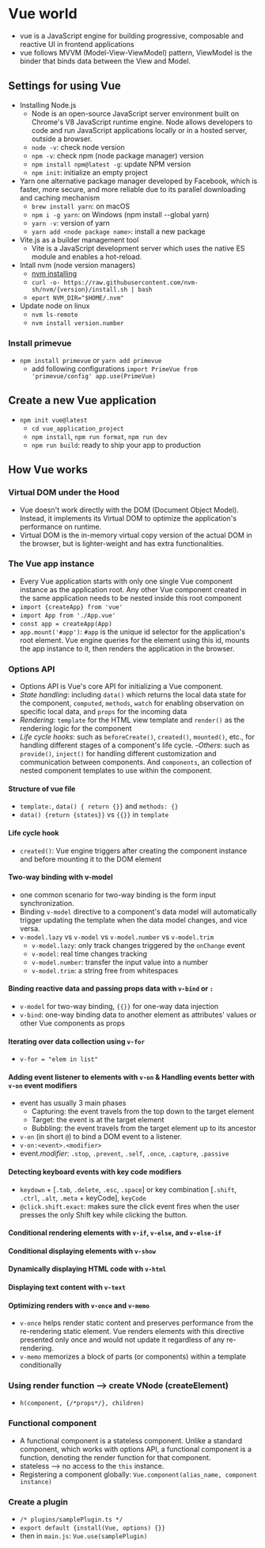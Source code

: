 # Vue world

- vue is a JavaScript engine for building progressive, composable and reactive UI in frontend applications
- vue follows MVVM (Model-View-ViewModel) pattern, ViewModel is the binder that binds data between the View and Model.

## Settings for using Vue

- Installing Node.js
  - Node is an open-source JavaScript server environment built on Chrome's V8 JavaScript runtime engine. Node allows developers to code and run JavaScript applications locally or in a hosted server, outside a browser.
  - `node -v`: check node version
  - `npm -v`: check npm (node package manager) version
  - `npm install npm@latest -g`: update NPM version
  - `npm init`: initialize an empty project
- Yarn one alternative package manager developed by Facebook, which is faster, more secure, and more reliable due to its parallel downloading and caching mechanism
  - `brew install yarn`: on macOS
  - `npm i -g yarn`: on Windows (npm install --global yarn)
  - `yarn -v`: version of yarn
  - `yarn add <node package name>`: install a new package
- Vite.js as a builder management tool
  - Vite is a JavaScript development server which uses the native ES module and enables a hot-reload.
- Intall nvm (node version managers)
  - [nvm installing](https://github.com/nvm-sh/nvm#installing-and-updating)
  - `curl -o- https://raw.githubusercontent.com/nvm-sh/nvm/{version}/install.sh | bash`
  - `eport NVM_DIR="$HOME/.nvm"`
- Update node on linux
  - `nvm ls-remote`
  - `nvm install version.number`

### Install primevue

- `npm install primevue` or `yarn add primevue`
  - add following configurations `import PrimeVue from 'primevue/config' app.use(PrimeVue)`

## Create a new Vue application

- `npm init vue@latest`
  - `cd vue_application_project`
  - `npm install`, `npm run format`, `npm run dev`
  - `npm run build`: ready to ship your app to production

## How Vue works

### Virtual DOM under the Hood

- Vue doesn't work directly with the DOM (Document Object Model). Instead, it implements its Virtual DOM to optimize the application's performance on runtime.
- Virtual DOM is the in-memory virtual copy version of the actual DOM in the browser, but is lighter-weight and has extra functionalities.

### The Vue app instance

- Every Vue application starts with only one single Vue component instance as the application root. Any other Vue component created in the same application needs to be nested inside this root component
- `import {createApp} from 'vue'`
- `import App from './App.vue'`
- `const app = createApp(App)`
- `app.mount('#app')`: `#app` is the unique id selector for the application's root element. Vue engine queries for the element using this id, mounts the app instance to it, then renders the application in the browser.

### Options API

- Options API is Vue's core API for initializing a Vue component.
- _State handling_: including `data()` which returns the local data state for the component, `computed`, `methods`, `watch` for enabling observation on specific local data, and `props` for the incoming data
- _Rendering_: `template` for the HTML view template and `render()` as the rendering logic for the component
- _Life cycle hooks_: such as `beforeCreate()`, `created()`, `mounted()`, etc., for handling different stages of a component's life cycle. -_Others_: such as `provide()`, `inject()` for handling different customization and communication between components. And `components`, an collection of nested component templates to use within the component.

#### Structure of vue file

- `template:`, `data() { return {}}` and `methods: {}`
- `data() {return {states}}` vs `{{}}` in `template`

#### Life cycle hook

- `created()`: Vue engine triggers after creating the component instance and before mounting it to the DOM element

#### Two-way binding with v-model

- one common scenario for two-way binding is the form input synchronization.
- Binding `v-model` directive to a component's data model will automatically trigger updating the template when the data model changes, and vice versa.
- `v-model.lazy` vs `v-model` vs `v-model.number` vs `v-model.trim`
  - `v-model.lazy`: only track changes triggered by the `onChange` event
  - `v-model`: real time changes tracking
  - `v-model.number`: transfer the input value into a number
  - `v-model.trim`: a string free from whitespaces

#### Binding reactive data and passing props data with `v-bind` or `:`

- `v-model` for two-way binding, `{{}}` for one-way data injection
- `v-bind`: one-way binding data to another element as attributes' values or other Vue components as props

#### Iterating over data collection using `v-for`

- `v-for = "elem in list"`

#### Adding event listener to elements with `v-on` & Handling events better with `v-on` event modifiers

- event has usually 3 main phases
  - Capturing: the event travels from the top down to the target element
  - Target: the event is at the target element
  - Bubbling: the event travels from the target element up to its ancestor
- `v-on` (in short `@`) to bind a DOM event to a listener.
- `v-on:<event>.<modifier>`
- event._modifier_: `.stop`, `.prevent`, `.self`, `.once`, `.capture`, `.passive`

#### Detecting keyboard events with key code modifiers

- `keydown` + [`.tab`, `.delete`, `.esc`, `.space`] or key combination [`.shift`, `.ctrl`, `.alt`, `.meta` + keyCode], `keyCode`
- `@click.shift.exact`: makes sure the click event fires when the user presses the only Shift key while clicking the button.

#### Conditional rendering elements with `v-if`, `v-else`, and `v-else-if`

#### Conditional displaying elements with `v-show`

#### Dynamically displaying HTML code with `v-html`

#### Displaying text content with `v-text`

#### Optimizing renders with `v-once` and `v-memo`

- `v-once` helps render static content and preserves performance from the re-rendering static element. Vue renders elements with this directive presented only once and would not update it regardless of any re-rendering.
- `v-memo` memorizes a block of parts (or components) within a template conditionally

### Using render function --> create VNode (createElement)

- `h(component, {/*props*/}, children)`

### Functional component

- A functional component is a stateless component. Unlike a standard component, which works with options API, a functional component is a function, denoting the render function for that component.
- stateless --> no access to the `this` instance.
- Registering a component globally: `Vue.component(alias_name, component instance)`

### Create a plugin

- `/* plugins/samplePlugin.ts */`
- `export default {install(Vue, options) {}}`
- then in `main.js`: `Vue.use(samplePlugin)`
